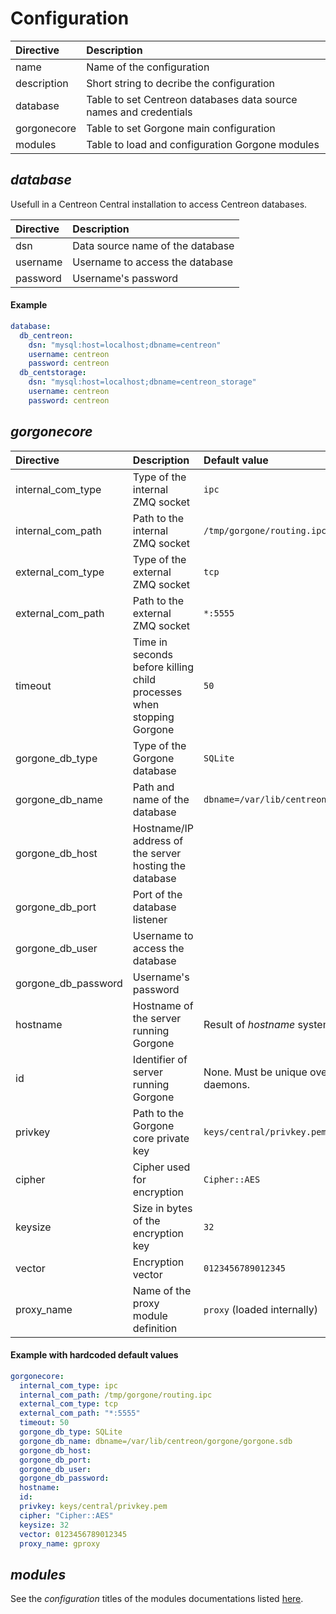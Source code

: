 # Configuration

| Directive | Description |
| :- | :- |
| name | Name of the configuration |
| description | Short string to decribe the configuration |
| database | Table to set Centreon databases data source names and credentials  |
| gorgonecore | Table to set Gorgone main configuration |
| modules | Table to load and configuration Gorgone modules |

## *database*

Usefull in a Centreon Central installation to access Centreon databases.

| Directive | Description |
| :- | :- |
| dsn | Data source name of the database |
| username | Username to access the database |
| password | Username's password |

#### Example

```yaml
database:
  db_centreon:
    dsn: "mysql:host=localhost;dbname=centreon"
    username: centreon
    password: centreon
  db_centstorage:
    dsn: "mysql:host=localhost;dbname=centreon_storage"
    username: centreon
    password: centreon
```

## *gorgonecore*

| Directive | Description | Default value
| :- | :- | :- |
| internal_com_type | Type of the internal ZMQ socket | `ipc` |
| internal_com_path | Path to the internal ZMQ socket | `/tmp/gorgone/routing.ipc` |
| external_com_type | Type of the external ZMQ socket | `tcp` |
| external_com_path | Path to the external ZMQ socket | `*:5555` |
| timeout | Time in seconds before killing child processes when stopping Gorgone | `50` |
| gorgone_db_type | Type of the Gorgone database | `SQLite` |
| gorgone_db_name | Path and name of the database | `dbname=/var/lib/centreon/gorgone/gorgone.sdb` |
| gorgone_db_host | Hostname/IP address of the server hosting the database |  |
| gorgone_db_port | Port of the database listener |  |
| gorgone_db_user | Username to access the database |  |
| gorgone_db_password | Username's password |  |
| hostname | Hostname of the server running Gorgone | Result of *hostname* system function. |
| id | Identifier of server running Gorgone | None. Must be unique over all Gorgone daemons. |
| privkey | Path to the Gorgone core private key | `keys/central/privkey.pem` |
| cipher | Cipher used for encryption | `Cipher::AES` |
| keysize | Size in bytes of the encryption key | `32` |
| vector | Encryption vector | `0123456789012345` |
| proxy_name | Name of the proxy module definition | `proxy` (loaded internally) |

#### Example with hardcoded default values

```yaml
gorgonecore:
  internal_com_type: ipc
  internal_com_path: /tmp/gorgone/routing.ipc
  external_com_type: tcp
  external_com_path: "*:5555"
  timeout: 50
  gorgone_db_type: SQLite
  gorgone_db_name: dbname=/var/lib/centreon/gorgone/gorgone.sdb
  gorgone_db_host:
  gorgone_db_port:
  gorgone_db_user:
  gorgone_db_password:
  hostname:
  id:
  privkey: keys/central/privkey.pem
  cipher: "Cipher::AES"
  keysize: 32
  vector: 0123456789012345
  proxy_name: gproxy
```

## *modules*

See the *configuration* titles of the modules documentations listed [here](../docs/modules.md).
